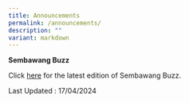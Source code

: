 ```yaml
---
title: Announcements
permalink: /announcements/
description: ""
variant: markdown
---
```

**Sembawang Buzz**

Click [here](https://www.sembawangpri.moe.edu.sg/for-parents/school-newsletter/) for the latest edition of Sembawang Buzz.



Last Updated : 17/04/2024